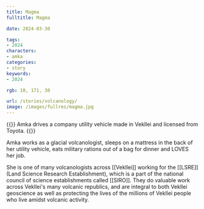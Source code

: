 ```yaml
---
title: Magma
fulltitle: Magma

date: 2024-03-30

tags:
- 2024
characters:
- amka
categories:
- story
keywords:
- 2024

rgb: 10, 171, 30

url: /stories/volcanology/
image: /images/fullres/magma.jpg
---
```

{{<note caption>}}
Amka drives a company utility vehicle made in Vekllei and licensed from Toyota.
{{</note>}}

Amka works as a glacial volcanologist, sleeps on a mattress in the back of her utility vehicle, eats military rations out of a bag for dinner and LOVES her job.

She is one of many volcanologists across [[Vekllei]] working for the [[LSRE]] (Land Science Research Establishment), which is a part of the national council of science establishments called [[SIRO]]. They do valuable work across Vekllei's many volcanic republics, and are integral to both Vekllei geoscience as well as protecting the lives of the millions of Vekllei people who live amidst volcanic activity.